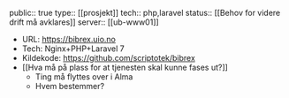 public:: true
type:: [[prosjekt]]
tech:: php,laravel
status:: [[Behov for videre drift må avklares]]
server:: [[ub-www01]]

- URL: https://bibrex.uio.no
- Tech: Nginx+PHP+Laravel 7
- Kildekode: https://github.com/scriptotek/bibrex
- [[Hva må på plass for at tjenesten skal kunne fases ut?]]
	- Ting må flyttes over i Alma
	- Hvem bestemmer?
